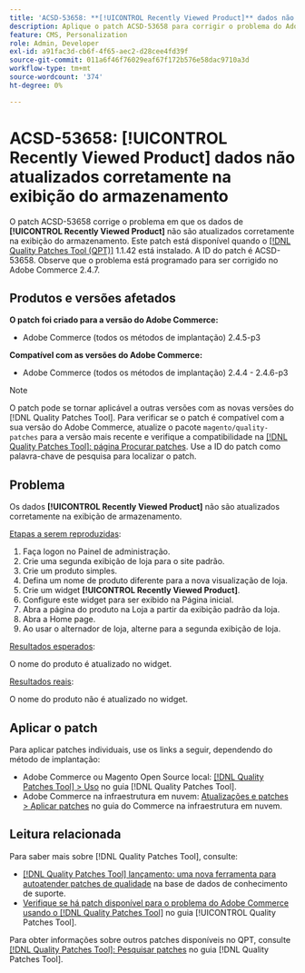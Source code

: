 ```yaml
---
title: 'ACSD-53658: **[!UICONTROL Recently Viewed Product]** dados não atualizados corretamente na exibição do armazenamento'
description: Aplique o patch ACSD-53658 para corrigir o problema do Adobe Commerce em que os dados **[!UICONTROL Recently Viewed Product]** não são atualizados corretamente na exibição da loja.
feature: CMS, Personalization
role: Admin, Developer
exl-id: a91fac3d-cb6f-4f65-aec2-d28cee4fd39f
source-git-commit: 011a6f46f76029eaf67f172b576e58dac9710a3d
workflow-type: tm+mt
source-wordcount: '374'
ht-degree: 0%

---
```


# ACSD-53658: **[!UICONTROL Recently Viewed Product]** dados não atualizados corretamente na exibição do armazenamento

O patch ACSD-53658 corrige o problema em que os dados de **[!UICONTROL Recently Viewed Product]** não são atualizados corretamente na exibição do armazenamento. Este patch está disponível quando o [[!DNL Quality Patches Tool (QPT)]](https://experienceleague.adobe.com/pt-br/docs/commerce-operations/tools/quality-patches-tool/quality-patches-tool-to-self-serve-quality-patches) 1.1.42 está instalado. A ID do patch é ACSD-53658. Observe que o problema está programado para ser corrigido no Adobe Commerce 2.4.7.

## Produtos e versões afetados

**O patch foi criado para a versão do Adobe Commerce:**

* Adobe Commerce (todos os métodos de implantação) 2.4.5-p3

**Compatível com as versões do Adobe Commerce:**

* Adobe Commerce (todos os métodos de implantação) 2.4.4 - 2.4.6-p3

>[!NOTE]
>
>O patch pode se tornar aplicável a outras versões com as novas versões do [!DNL Quality Patches Tool]. Para verificar se o patch é compatível com a sua versão do Adobe Commerce, atualize o pacote `magento/quality-patches` para a versão mais recente e verifique a compatibilidade na [[!DNL Quality Patches Tool]: página Procurar patches](https://experienceleague.adobe.com/tools/commerce-quality-patches/index.html?lang=pt-BR). Use a ID do patch como palavra-chave de pesquisa para localizar o patch.

## Problema

Os dados **[!UICONTROL Recently Viewed Product]** não são atualizados corretamente na exibição de armazenamento.

<u>Etapas a serem reproduzidas</u>:

1. Faça logon no Painel de administração.
1. Crie uma segunda exibição de loja para o site padrão.
1. Crie um produto simples.
1. Defina um nome de produto diferente para a nova visualização de loja.
1. Crie um widget **[!UICONTROL Recently Viewed Product]**.
1. Configure este widget para ser exibido na Página inicial.
1. Abra a página do produto na Loja a partir da exibição padrão da loja.
1. Abra a Home page.
1. Ao usar o alternador de loja, alterne para a segunda exibição de loja.

<u>Resultados esperados</u>:

O nome do produto é atualizado no widget.

<u>Resultados reais</u>:

O nome do produto não é atualizado no widget.

## Aplicar o patch

Para aplicar patches individuais, use os links a seguir, dependendo do método de implantação:

* Adobe Commerce ou Magento Open Source local: [[!DNL Quality Patches Tool] > Uso](/help/tools/quality-patches-tool/usage.md) no guia [!DNL Quality Patches Tool].
* Adobe Commerce na infraestrutura em nuvem: [Atualizações e patches > Aplicar patches](https://experienceleague.adobe.com/docs/commerce-cloud-service/user-guide/develop/upgrade/apply-patches.html?lang=pt-BR) no guia do Commerce na infraestrutura em nuvem.

## Leitura relacionada

Para saber mais sobre [!DNL Quality Patches Tool], consulte:

* [[!DNL Quality Patches Tool] lançamento: uma nova ferramenta para autoatender patches de qualidade](https://experienceleague.adobe.com/pt-br/docs/commerce-operations/tools/quality-patches-tool/quality-patches-tool-to-self-serve-quality-patches) na base de dados de conhecimento de suporte.
* [Verifique se há patch disponível para o problema do Adobe Commerce usando o  [!DNL Quality Patches Tool]](/help/tools/quality-patches-tool/patches-available-in-qpt/check-patch-for-magento-issue-with-magento-quality-patches.md) no guia [!UICONTROL Quality Patches Tool].


Para obter informações sobre outros patches disponíveis no QPT, consulte [[!DNL Quality Patches Tool]: Pesquisar patches](https://experienceleague.adobe.com/tools/commerce-quality-patches/index.html?lang=pt-BR) no guia [!DNL Quality Patches Tool].
